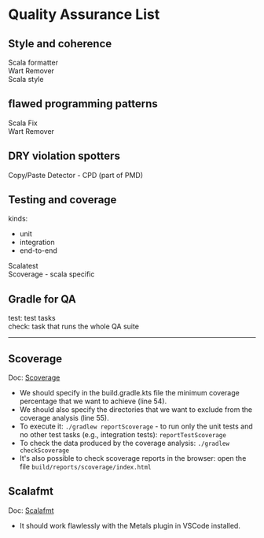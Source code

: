 # Quality Assurance List

## Style and coherence

Scala formatter  
Wart Remover  
Scala style  

## flawed programming patterns

Scala Fix  
Wart Remover  

## DRY violation spotters

Copy/Paste Detector - CPD (part of PMD)

## Testing and coverage
kinds:
 - unit
 - integration
 - end-to-end

Scalatest  
Scoverage - scala specific  

## Gradle for QA

test: test tasks  
check: task that runs the whole QA suite

---

## Scoverage
Doc: [Scoverage](https://github.com/scoverage/gradle-scoverage)
- We should specify in the build.gradle.kts file the minimum coverage percentage that we want to achieve (line 54).
- We should also specify the directories that we want to exclude from the coverage analysis (line 55).
- To execute it: `./gradlew reportScoverage` - to run only the unit tests and no other test tasks (e.g., integration tests): `reportTestScoverage`
- To check the data produced by the coverage analysis: `./gradlew checkScoverage`
- It's also possible to check scoverage reports in the browser: open the file `build/reports/scoverage/index.html`

## Scalafmt
Doc: [Scalafmt](https://scalameta.org/scalafmt/docs/installation.html)
- It should work flawlessly with the Metals plugin in VSCode installed.